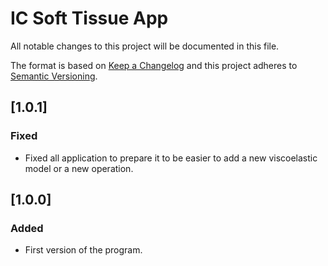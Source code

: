 # IC Soft Tissue App
All notable changes to this project will be documented in this file.

The format is based on [Keep a Changelog](http://keepachangelog.com/en/1.0.0/)
and this project adheres to [Semantic Versioning](http://semver.org/spec/v2.0.0.html).

## [1.0.1]
### Fixed
- Fixed all application to prepare it to be easier to add a new viscoelastic model or a new operation.

## [1.0.0]
### Added
- First version of the program.